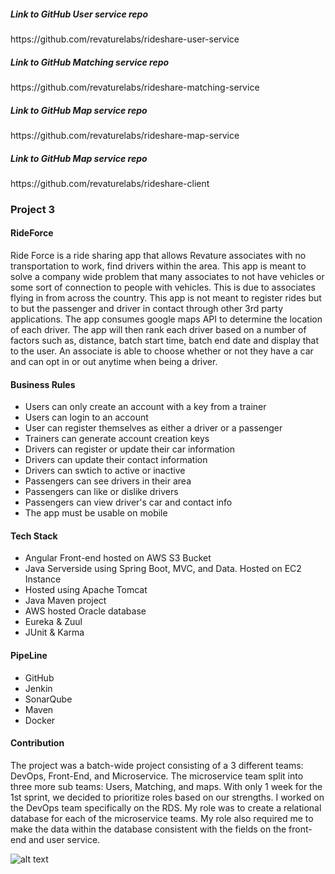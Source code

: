 
<h5> Link to GitHub User service repo </h5> https://github.com/revaturelabs/rideshare-user-service
<h5> Link to GitHub Matching service repo </h5> https://github.com/revaturelabs/rideshare-matching-service
<h5> Link to GitHub Map service repo </h5> https://github.com/revaturelabs/rideshare-map-service
<h5> Link to GitHub Map service repo </h5> https://github.com/revaturelabs/rideshare-client



<h3> Project 3 </h3>
<h4> RideForce </h4>
<p>
Ride Force is a ride sharing app that allows Revature associates with no transportation to work, find drivers within the area. This app is meant to solve a company wide problem that many associates to not have vehicles or some sort of connection to people with vehicles. This is due to associates flying in from across the country. This app is not meant to register rides but to but the passenger and driver in contact through other 3rd party applications. The app consumes google maps API to determine the location of each driver. The app will then rank each driver based on a number of factors such as, distance, batch start time, batch end date and display that to the user. An associate is able to choose whether or not they have a car and can opt in or out anytime when being a driver.
  </p>
<h4> Business Rules </h4>
<ul> 
   <li> Users can only create an account with a key from a trainer </li>
   <li> Users can login to an account </li>
   <li> User can register themselves as either a driver or a passenger </li>
   <li> Trainers can generate account creation keys </li>
   <li> Drivers can register or update their car information</li>
   <li> Drivers can update their contact information</li>
   <li> Drivers can swtich to active or inactive</li>
   <li> Passengers can see drivers in their area </li>
   <li> Passengers can like or dislike drivers </li>
   <li> Passengers can view driver's car and contact info </li>
   <li> The app must be usable on mobile </li>
  </ul>
  <h4> Tech Stack </h4>
  <ul>  
   <li> Angular Front-end hosted on AWS S3 Bucket</li>
   <li> Java Serverside using Spring Boot, MVC, and Data. Hosted on EC2 Instance   </li>
   <li> Hosted using Apache Tomcat</li>
   <li> Java Maven project</li>
   <li> AWS hosted Oracle database  </li>
   <li> Eureka & Zuul  </li>
   <li> JUnit & Karma  </li>
  </ul>
   <h4> PipeLine </h4>
  <ul>  
   <li> GitHub</li>
   <li> Jenkin</li>
   <li> SonarQube  </li>
   <li> Maven</li>
   <li> Docker</li>
  </ul>
  <h4> Contribution </h4>
  <p>
  The project was a batch-wide project consisting of a 3 different teams: DevOps, Front-End, and Microservice. The microservice team split into three more sub teams: Users, Matching, and maps. With only 1 week for the 1st sprint, we decided to prioritize roles based on our strengths. I worked on the DevOps team specifically on the RDS. My role was to create a relational database for each of the microservice teams. My role also required me to make the data within the database consistent with the fields on the front-end and user service.
  </p>
  
  ![alt text](https://github.com/revature-13Aug18-java/code-samples-for-Jeffrey-Zhong/blob/master/Database%20ERD/JPmorganDatabasepic.PNG)

